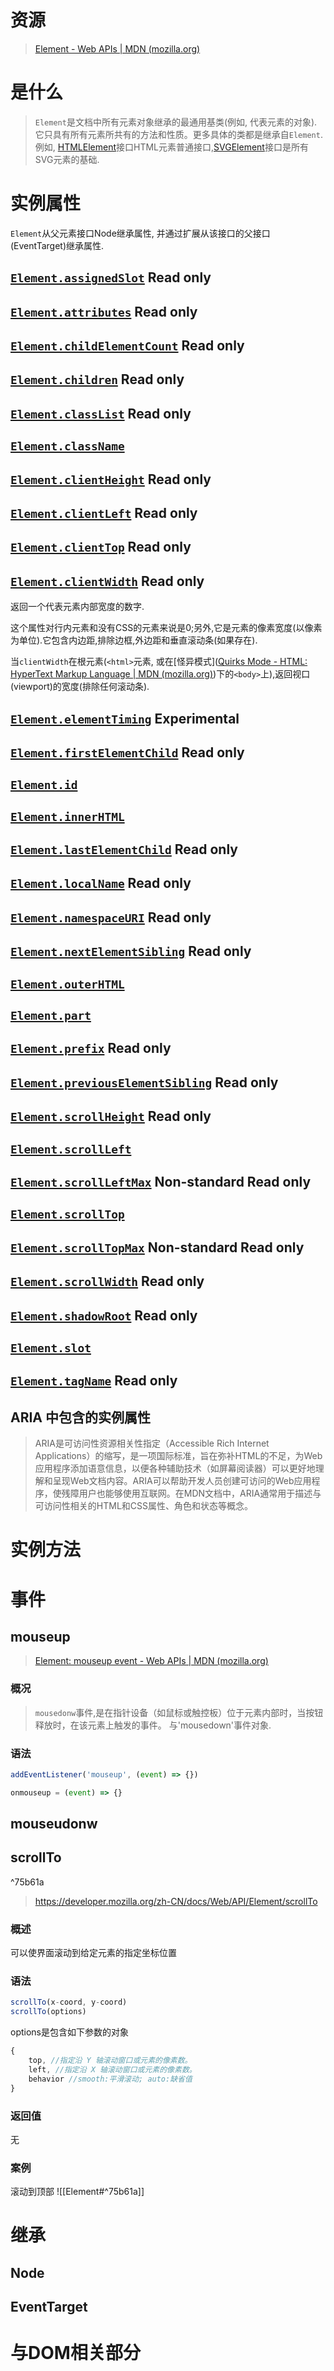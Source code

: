 
# 资源

> [Element - Web APIs | MDN (mozilla.org)](https://developer.mozilla.org/en-US/docs/Web/API/Element)


# 是什么
> `Element`是文档中所有元素对象继承的最通用基类(例如, 代表元素的对象).它只具有所有元素所共有的方法和性质。更多具体的类都是继承自`Element`.
> 例如, [HTMLElement](https://developer.mozilla.org/en-US/docs/Web/API/HTMLElement)接口HTML元素普通接口,[SVGElement](https://developer.mozilla.org/en-US/docs/Web/API/SVGElement)接口是所有SVG元素的基础.






# 实例属性
`Element`从父元素接口Node继承属性, 并通过扩展从该接口的父接口(EventTarget)继承属性.

## [`Element.assignedSlot`](https://developer.mozilla.org/en-US/docs/Web/API/Element/assignedSlot) Read only



## [`Element.attributes`](https://developer.mozilla.org/en-US/docs/Web/API/Element/attributes) Read only



## [`Element.childElementCount`](https://developer.mozilla.org/en-US/docs/Web/API/Element/childElementCount) Read only



## [`Element.children`](https://developer.mozilla.org/en-US/docs/Web/API/Element/children) Read only


## [`Element.classList`](https://developer.mozilla.org/en-US/docs/Web/API/Element/classList) Read only



## [`Element.className`](https://developer.mozilla.org/en-US/docs/Web/API/Element/className)


## [`Element.clientHeight`](https://developer.mozilla.org/en-US/docs/Web/API/Element/clientHeight) Read only




## [`Element.clientLeft`](https://developer.mozilla.org/en-US/docs/Web/API/Element/clientLeft) Read only


## [`Element.clientTop`](https://developer.mozilla.org/en-US/docs/Web/API/Element/clientTop) Read only


## [`Element.clientWidth`](https://developer.mozilla.org/en-US/docs/Web/API/Element/clientWidth) Read only

返回一个代表元素内部宽度的数字.

这个属性对行内元素和没有CSS的元素来说是0;另外,它是元素的像素宽度(以像素为单位).它包含内边距,排除边框,外边距和垂直滚动条(如果存在).

当`clientWidth`在根元素(`<html>`元素, 或在[怪异模式]([Quirks Mode - HTML: HyperText Markup Language | MDN (mozilla.org)](https://developer.mozilla.org/en-US/docs/Web/HTML/Quirks_Mode_and_Standards_Mode))下的`<body>`上),返回视口(viewport)的宽度(排除任何滚动条). 






## [`Element.elementTiming`](https://developer.mozilla.org/en-US/docs/Web/API/Element/elementTiming) Experimental



## [`Element.firstElementChild`](https://developer.mozilla.org/en-US/docs/Web/API/Element/firstElementChild) Read only



## [`Element.id`](https://developer.mozilla.org/en-US/docs/Web/API/Element/id)


## [`Element.innerHTML`](https://developer.mozilla.org/en-US/docs/Web/API/Element/innerHTML)



## [`Element.lastElementChild`](https://developer.mozilla.org/en-US/docs/Web/API/Element/lastElementChild) Read only



## [`Element.localName`](https://developer.mozilla.org/en-US/docs/Web/API/Element/localName) Read only


## [`Element.namespaceURI`](https://developer.mozilla.org/en-US/docs/Web/API/Element/namespaceURI) Read only



## [`Element.nextElementSibling`](https://developer.mozilla.org/en-US/docs/Web/API/Element/nextElementSibling) Read only



## [`Element.outerHTML`](https://developer.mozilla.org/en-US/docs/Web/API/Element/outerHTML)



## [`Element.part`](https://developer.mozilla.org/en-US/docs/Web/API/Element/part)



## [`Element.prefix`](https://developer.mozilla.org/en-US/docs/Web/API/Element/prefix) Read only



## [`Element.previousElementSibling`](https://developer.mozilla.org/en-US/docs/Web/API/Element/previousElementSibling) Read only




## [`Element.scrollHeight`](https://developer.mozilla.org/en-US/docs/Web/API/Element/scrollHeight) Read only




## [`Element.scrollLeft`](https://developer.mozilla.org/en-US/docs/Web/API/Element/scrollLeft)




## [`Element.scrollLeftMax`](https://developer.mozilla.org/en-US/docs/Web/API/Element/scrollLeftMax) Non-standard Read only




## [`Element.scrollTop`](https://developer.mozilla.org/en-US/docs/Web/API/Element/scrollTop)




## [`Element.scrollTopMax`](https://developer.mozilla.org/en-US/docs/Web/API/Element/scrollTopMax) Non-standard Read only



## [`Element.scrollWidth`](https://developer.mozilla.org/en-US/docs/Web/API/Element/scrollWidth) Read only





## [`Element.shadowRoot`](https://developer.mozilla.org/en-US/docs/Web/API/Element/shadowRoot) Read only




## [`Element.slot`](https://developer.mozilla.org/en-US/docs/Web/API/Element/slot)



## [`Element.tagName`](https://developer.mozilla.org/en-US/docs/Web/API/Element/tagName) Read only


## ARIA 中包含的实例属性

> ARIA是可访问性资源相关性指定（Accessible Rich Internet Applications）的缩写，是一项国际标准，旨在弥补HTML的不足，为Web应用程序添加语意信息，以便各种辅助技术（如屏幕阅读器）可以更好地理解和呈现Web文档内容。ARIA可以帮助开发人员创建可访问的Web应用程序，使残障用户也能够使用互联网。在MDN文档中，ARIA通常用于描述与可访问性相关的HTML和CSS属性、角色和状态等概念。









# 实例方法




# 事件

## mouseup
> [Element: mouseup event - Web APIs | MDN (mozilla.org)](https://developer.mozilla.org/en-US/docs/Web/API/Element/mouseup_event)

### 概况
>`mousedonw`事件,是在指针设备（如鼠标或触控板）位于元素内部时，当按钮释放时，在该元素上触发的事件。
>与'mousedown'事件对象.

### 语法

```js
addEventListener('mouseup', (event) => {})

onmouseup = (event) => {}
```


## mouseudonw


## scrollTo

^75b61a

>https://developer.mozilla.org/zh-CN/docs/Web/API/Element/scrollTo

### 概述
可以使界面滚动到给定元素的指定坐标位置

### 语法
```js
scrollTo(x-coord, y-coord)
scrollTo(options)
```

options是包含如下参数的对象
```js
{
	top, //指定沿 Y 轴滚动窗口或元素的像素数。
	left, //指定沿 X 轴滚动窗口或元素的像素数。
	behavior //smooth:平滑滚动; auto:缺省值
}
```

### 返回值
无

### 案例
滚动到顶部
![[Element#^75b61a]]












# 继承
## Node


## EventTarget





# 与DOM相关部分